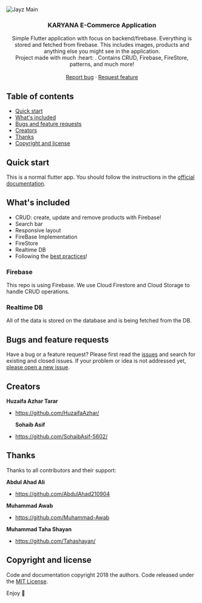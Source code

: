 ![Jayz Main](https://github.com/technocrats-portfolio/Jayz_App/assets/149525727/132c1d77-025c-41cd-85be-33612b4faaa3)
<p align="center">
  <h3 align="center">KARYANA E-Commerce Application</h3>
  <p align="center">
    Simple Flutter application with focus on backend/firebase. Everything is stored and fetched from firebase. This includes images, products and anything else you might see in the application.
    <br>
    Project made with much  :heart: . Contains CRUD, Firebase, FireStore, patterns, and much more!
    <br>
    <br>
    <a href="https://github.com/HuzaifaAzhar/KARYANA/issues/new">Report bug</a>
    ·
    <a href="https://github.com/HuzaifaAzhar/KARYANA/issues/new">Request feature</a>
  </p>
</p>

## Table of contents

- [Quick start](#quick-start)
- [What's included](#whats-included)
- [Bugs and feature requests](#bugs-and-feature-requests)
- [Creators](#creators)
- [Thanks](#thanks)
- [Copyright and license](#copyright-and-license)

## Quick start

This is a normal flutter app. You should follow the instructions in the [official documentation](https://flutter.io/docs/get-started/install).

## What's included

* CRUD: create, update and remove products with Firebase!
* Search bar
* Responsive layout
* FireBase Implementation
* FireStore
* Realtime DB
* Following the [best practices](https://angular.io/guide/styleguide)!

### Firebase

This repo is using Firebase. We use Cloud Firestore and Cloud Storage to handle CRUD operations.

### Realtime DB

All of the data is stored on the database and is being fetched from the DB.
## Bugs and feature requests

Have a bug or a feature request? Please first read the [issues](https://github.com/HuzaifaAzhar/KARYANA/issues/) and search for existing and closed issues. If your problem or idea is not addressed yet, [please open a new issue](https://github.com/HuzaifaAzhar/KARYANA/issues/new).

## Creators

**Huzaifa Azhar Tarar**

- <https://github.com/HuzaifaAzhar/>

  **Sohaib Asif**
  
- <https://github.com/SohaibAsif-5602/>

## Thanks

Thanks to all contributors and their support:

**Abdul Ahad Ali**

- <https://github.com/AbdulAhad210904>

**Muhammad Awab**
  
- <https://github.com/Muhammad-Awab>

**Muhammad Taha Shayan**

- <https://github.com/Tahashayan/>

## Copyright and license

Code and documentation copyright 2018 the authors. Code released under the [MIT License](https://github.com/Ismaestro/flutter-example-app/blob/master/LICENSE).

Enjoy :metal:
